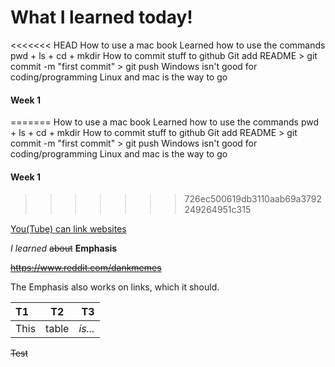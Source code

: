 # What I learned today!
<<<<<<< HEAD
 How to use a mac book
 Learned how to use the commands pwd + ls + cd + mkdir
 How to commit stuff to github
 Git add README > git commit -m "first commit" > git push
 Windows isn't good for coding/programming 
 Linux and mac is the way to go
 #### **Week 1**
=======
How to use a mac book
Learned how to use the commands pwd + ls + cd + mkdir
How to commit stuff to github
Git add README > git commit -m "first commit" > git push
Windows isn't good for coding/programming 
Linux and mac is the way to go
#### **Week 1**
>>>>>>> 726ec500619db3110aab69a3792249264951c315

[You(Tube) can link websites](https://www.youtube.com/watch?v=3J6f6ABLwP8&t=1s "This is cool")

*I learned* ~~about~~ **Emphasis** 

~~https://www.reddit.com/dankmemes~~

The Emphasis also works on links, which it should.


|T1    |T2     |T3     |
|:-----|:-----:|------:|
|This  | table | *is...* |

~~Test~~
